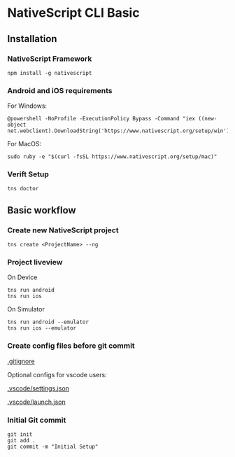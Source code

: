 # NativeScript CLI Basic

## Installation

### NativeScript Framework
```
npm install -g nativescript
```

### Android and iOS requirements
For Windows:
```
@powershell -NoProfile -ExecutionPolicy Bypass -Command "iex ((new-object net.webclient).DownloadString('https://www.nativescript.org/setup/win'))"
```
For MacOS:
```
sudo ruby -e "$(curl -fsSL https://www.nativescript.org/setup/mac)"
```

### Verift Setup
```
tns doctor
```

## Basic workflow

### Create new NativeScript project
```
tns create <ProjectName> --ng
```

### Project liveview
On Device
```
tns run android
tns run ios
```

On Simulator
```
tns run android --emulator
tns run ios --emulator
```

### Create config files before git commit

[.gitignore](.gitignore)

Optional configs for vscode users:

[.vscode/settings.json](.vscode/settings.json)

[.vscode/launch.json](.vscode/launch.json)

### Initial Git commit
```
git init
git add .
git commit -m "Initial Setup"
```

